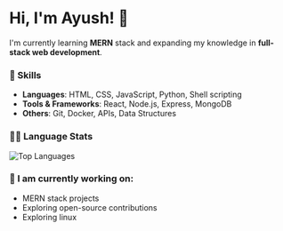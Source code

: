 # Hi, I'm Ayush! 👋

I'm currently learning **MERN** stack and expanding my knowledge in **full-stack web development**.

### 🚀 Skills

- **Languages**: HTML, CSS, JavaScript, Python, Shell scripting
- **Tools & Frameworks**: React, Node.js, Express, MongoDB
- **Others**: Git, Docker, APIs, Data Structures

### 🧑‍💻 Language Stats

![Top Languages](https://github-readme-stats.vercel.app/api/top-langs/?username=theayusharma&layout=compact&hide=html&langs_count=5)

### 🌱 I am currently working on:

- MERN stack projects
- Exploring open-source contributions
- Exploring linux
